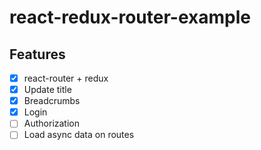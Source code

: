 # react-redux-router-example

## Features
* [x] react-router + redux
* [x] Update title
* [x] Breadcrumbs
* [x] Login
* [ ] Authorization
* [ ] Load async data on routes
